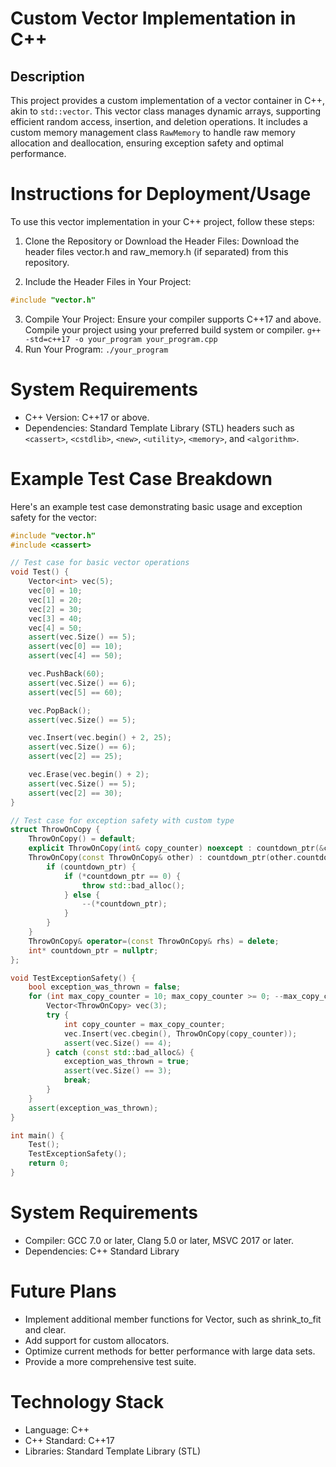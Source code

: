 # Custom Vector Implementation in C++
## Description
This project provides a custom implementation of a vector container in C++, akin to `std::vector`. This vector class manages dynamic arrays, supporting efficient random access, insertion, and deletion operations. It includes a custom memory management class `RawMemory` to handle raw memory allocation and deallocation, ensuring exception safety and optimal performance.

# Instructions for Deployment/Usage
To use this vector implementation in your C++ project, follow these steps:

1. Clone the Repository or Download the Header Files:
Download the header files vector.h and raw_memory.h (if separated) from this repository.

2. Include the Header Files in Your Project:
```cpp
#include "vector.h"
```
3. Compile Your Project:
Ensure your compiler supports C++17 and above. Compile your project using your preferred build system or compiler. ```g++ -std=c++17 -o your_program your_program.cpp```
4. Run Your Program: ```./your_program```

# System Requirements
- C++ Version: C++17 or above.
- Dependencies: Standard Template Library (STL) headers such as `<cassert>`, `<cstdlib>`, `<new>`, `<utility>`, `<memory>`, and `<algorithm>`.

# Example Test Case Breakdown
Here's an example test case demonstrating basic usage and exception safety for the vector:
```cpp
#include "vector.h"
#include <cassert>

// Test case for basic vector operations
void Test() {
    Vector<int> vec(5);
    vec[0] = 10;
    vec[1] = 20;
    vec[2] = 30;
    vec[3] = 40;
    vec[4] = 50;
    assert(vec.Size() == 5);
    assert(vec[0] == 10);
    assert(vec[4] == 50);

    vec.PushBack(60);
    assert(vec.Size() == 6);
    assert(vec[5] == 60);

    vec.PopBack();
    assert(vec.Size() == 5);

    vec.Insert(vec.begin() + 2, 25);
    assert(vec.Size() == 6);
    assert(vec[2] == 25);

    vec.Erase(vec.begin() + 2);
    assert(vec.Size() == 5);
    assert(vec[2] == 30);
}

// Test case for exception safety with custom type
struct ThrowOnCopy {
    ThrowOnCopy() = default;
    explicit ThrowOnCopy(int& copy_counter) noexcept : countdown_ptr(&copy_counter) {}
    ThrowOnCopy(const ThrowOnCopy& other) : countdown_ptr(other.countdown_ptr) {
        if (countdown_ptr) {
            if (*countdown_ptr == 0) {
                throw std::bad_alloc();
            } else {
                --(*countdown_ptr);
            }
        }
    }
    ThrowOnCopy& operator=(const ThrowOnCopy& rhs) = delete;
    int* countdown_ptr = nullptr;
};

void TestExceptionSafety() {
    bool exception_was_thrown = false;
    for (int max_copy_counter = 10; max_copy_counter >= 0; --max_copy_counter) {
        Vector<ThrowOnCopy> vec(3);
        try {
            int copy_counter = max_copy_counter;
            vec.Insert(vec.cbegin(), ThrowOnCopy(copy_counter));
            assert(vec.Size() == 4);
        } catch (const std::bad_alloc&) {
            exception_was_thrown = true;
            assert(vec.Size() == 3);
            break;
        }
    }
    assert(exception_was_thrown);
}

int main() {
    Test();
    TestExceptionSafety();
    return 0;
}
```
# System Requirements
- Compiler: GCC 7.0 or later, Clang 5.0 or later, MSVC 2017 or later.
- Dependencies: C++ Standard Library
# Future Plans
- Implement additional member functions for Vector, such as shrink_to_fit and clear.
- Add support for custom allocators.
- Optimize current methods for better performance with large data sets.
- Provide a more comprehensive test suite.
# Technology Stack
- Language: C++
- C++ Standard: C++17
- Libraries: Standard Template Library (STL)

